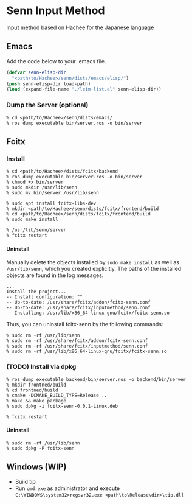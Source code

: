 # Senn Input Method

Input method based on Hachee for the Japanese language

## Emacs

Add the code below to your .emacs file.

```lisp
(defvar senn-elisp-dir
  "<path/to/Hachee>/senn/dists/emacs/elisp/")
(push senn-elisp-dir load-path)
(load (expand-file-name "./leim-list.el" senn-elisp-dir))
```

### Dump the Server (optional)

```
% cd <path/to/Hachee>/senn/dists/emacs/
% ros dump executable bin/server.ros -o bin/server
```

## Fcitx

### Install
```
% cd <path/to/Hachee>/dists/fcitx/backend
% ros dump executable bin/server.ros -o bin/server
% chmod +x bin/server
% sudo mkdir /usr/lib/senn
% sudo mv bin/server /usr/lib/senn

% sudo apt install fcitx-libs-dev
% mkdir <path/to/Hachee>/senn/dists/fcitx/frontend/build
% cd <path/to/Hachee>/senn/dists/fcitx/frontend/build
% sudo make install

% /usr/lib/senn/server
% fcitx restart
```

#### Uninstall

Manually delete the objects installed by `sudo make install` as well as `/usr/lib/senn`, which you created explicitly.
The paths of the installed objects are found in the log messages.

```
...
Install the project...
-- Install configuration: ""
-- Up-to-date: /usr/share/fcitx/addon/fcitx-senn.conf
-- Up-to-date: /usr/share/fcitx/inputmethod/senn.conf
-- Installing: /usr/lib/x86_64-linux-gnu/fcitx/fcitx-senn.so
```

Thus, you can uninstall fcitx-senn by the following commands:

```
% sudo rm -rf /usr/lib/senn
% sudo rm -rf /usr/share/fcitx/addon/fcitx-senn.conf
% sudo rm -rf /usr/share/fcitx/inputmethod/senn.conf
% sudo rm -rf /usr/lib/x86_64-linux-gnu/fcitx/fcitx-senn.so
```

### (TODO) Install via dpkg

```
% ros dump executable backend/bin/server.ros -o backend/bin/server
% mkdir frontned/build
% cd frontned/build
% cmake -DCMAKE_BUILD_TYPE=Release ..
% make && make package
% sudo dpkg -i fcitx-senn-0.0.1-Linux.deb

% fcitx restart
```

#### Uninstall

```
% sudo rm -rf /usr/lib/senn
% sudo dpkg -P fcitx-senn
```

## Windows (WIP)

- Build tip
- Run `cmd.exe` as administrator and execute `C:\WINDOWS\system32>regsvr32.exe <path\to\Release\dir>\tip.dll`
